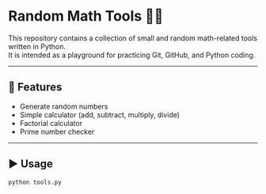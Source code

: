 # Random Math Tools 🎲➗

This repository contains a collection of small and random math-related tools written in Python.  
It is intended as a playground for practicing Git, GitHub, and Python coding.  

---

## 🚀 Features
- Generate random numbers  
- Simple calculator (add, subtract, multiply, divide)  
- Factorial calculator  
- Prime number checker  

---

## ▶️ Usage
```bash
python tools.py
